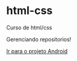 # html-css
 Curso de html/css

 Gerenciando repositorios!

 <a href="https://gabriel9878.github.io/projeto-android">Ir para o projeto Android</a>